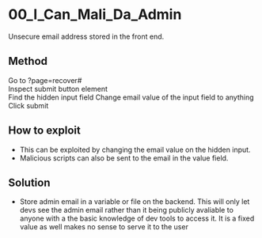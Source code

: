 # 00_I_Can_Mali_Da_Admin

Unsecure email address stored in the front end.

## Method

Go to ?page=recover#  
Inspect submit button element  
Find the hidden input field
Change email value of the input field to anything
Click submit

## How to exploit

- This can be exploited by changing the email value on the hidden input.
- Malicious scripts can also be sent to the email in the value field.

## Solution

- Store admin email in a variable or file on the backend. This will only let devs see the admin email rather than it being publicly avaliable to anyone with a the basic knowledge of dev tools to access it. It is a fixed value as well makes no sense to serve it to the user

